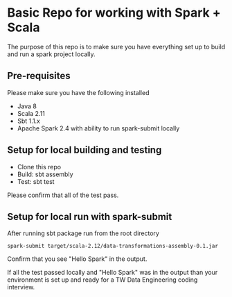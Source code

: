 # Basic Repo for working with Spark + Scala

The purpose of this repo is to make sure you have everything set up to build and run a spark project locally.

## Pre-requisites
Please make sure you have the following installed
* Java 8
* Scala 2.11
* Sbt 1.1.x
* Apache Spark 2.4 with ability to run spark-submit locally

## Setup for local building and testing
* Clone this repo
* Build: sbt assembly
* Test: sbt test

Please confirm that all of the test pass.

## Setup for local run with spark-submit
After running sbt package run from the root directory
```
spark-submit target/scala-2.12/data-transformations-assembly-0.1.jar 
```

Confirm that you see "Hello Spark" in the output.


If all the test passed locally and "Hello Spark" was in the output than your environment is set up and ready for a TW Data Engineering coding interview.
